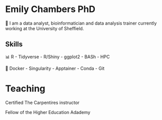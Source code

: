 # Emily Chambers PhD

:wave: I am a data analyst, bioinformatician and data analysis trainer currently working at the University of Sheffield.

## Skills
 :bar_chart:  R - Tidyverse - R/Shiny - ggplot2 - BASh - HPC
 
 :space_invader: Docker - Singularity - Apptainer - Conda - Git


# Teaching

Certified The Carpentires instructor

Fellow of the Higher Education Adademy


